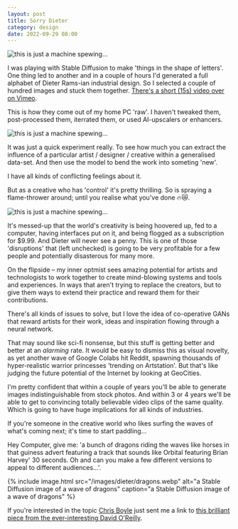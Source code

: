 ```yaml
---
layout: post
title: Sorry Dieter
category: design
date: 2022-09-29 08:00
---
```

<!-- ![sorry to you know who](/images/dieter/dieter1.gif) -->

![this is just a machine spewing...](/images/dieter/dieter1.webp)

I was playing with Stable Diffusion to make 'things in the shape of letters'. One thing led to another and in a couple of hours I'd generated a full alphabet of Dieter Rams-ian industrial design. So I selected a couple of hundred images and stuck them together. [There's a short (15s) video over on Vimeo](https://vimeo.com/745606590).

This is how they come out of my home PC 'raw'. I haven't tweaked them, post-processed them, iterrated them, or used AI-upscalers or enhancers.

<!-- ![sorry to you know who](/images/dieter/dieter2.gif) -->

![this is just a machine spewing...](/images/dieter/dieter3.webp)

It was just a quick experiment really. To see how much you can extract the influence of a particular artist / designer / creative within a generalised data-set. And then use the model to bend the work into someting 'new'.

I have all kinds of conflicting feelings about it.

But as a creative who has 'control' it's pretty thrilling. So is spraying a flame-thrower around; until you realise what you've done 🔥😿.

<!-- ![sorry to you know who](/images/dieter/dieter3.gif) -->

![this is just a machine spewing...](/images/dieter/dieter2.webp)

It's messed-up that the world's creativity is being hoovered up, fed to a computer, having interfaces put on it, and being flogged as a subscription for $9.99. And Dieter will never see a penny. This is one of those 'disruptions' that (left unchecked) is going to be very profitable for a few people and potentially disasterous for many more.

On the flipside – my inner optmist sees amazing potential for artists and technologists to work together to create mind-blowing systems and tools and experiences. In ways that aren't trying to replace the creators, but to give them ways to extend their practice and reward them for their contributions.

There's all kinds of issues to solve, but I love the idea of co-operative GANs that reward artists for their work, ideas and inspiration flowing through a neural network.

That may sound like sci-fi nonsense, but this stuff is getting better and better at an *alarming* rate. It would be easy to dismiss this as visual novelty, as yet another wave of Google Colabs hit Reddit, spawning thousands of hyper-realistic warrior princesses 'trending on Artstation'. But that's like judging the future potential of the Internet by looking at GeoCities.

I'm pretty confident that within a couple of years you'll be able to generate images indistinguishable from stock photos. And within 3 or 4 years we'll be able to get to convincing totally believable video clips of the same quality. Which is going to have huge implications for all kinds of industries.

If you're someone in the creative world who likes surfing the waves of what's coming next; it's time to start paddling...

Hey Computer, give me: 'a bunch of dragons riding the waves like horses in that guiness advert featuring a track that sounds like Orbital featuring Brian Harvey' 30 seconds. Oh and can you make a few different versions to appeal to different audiences...'.

{% include image.html src="/images/dieter/dragons.webp" alt="a Stable Diffusion image of a wave of dragons" caption="a Stable Diffusion image of a wave of dragons" %}

If you're interested in the topic [Chris Boyle](https://privateisland.tv) just sent me a link to [this brilliant piece from the ever-interesting David O'Reilly](https://sub.davidoreilly.com/p/the-push-of-a-button).
